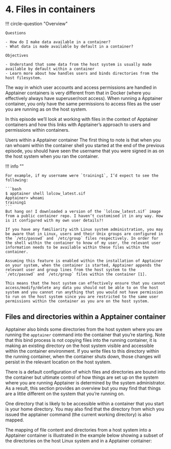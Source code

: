 # 4. Files in containers

!!! circle-question "Overview"

    Questions

    - How do I make data available in a container?
    - What data is made available by default in a container?

    Objectives

    - Understand that some data from the host system is usually made available by default within a container
    - Learn more about how handles users and binds directories from the host filesystem.


The way in which user accounts and access permissions are handled in Apptainer containers is very different from that in Docker (where you effectively always have superuser/root access). When running a Apptainer container, you only have the same permissions to access files as the user you are running as on the host system.

In this episode we’ll look at working with files in the context of Apptainer containers and how this links with Apptainer’s approach to users and permissions within containers.


Users within a Apptainer container
The first thing to note is that when you ran whoami within the container shell you started at the end of the previous episode, you should have seen the username that you were signed in as on the host system when you ran the container.

!!! info ""

    For example, if my username were `training1`, I’d expect to see the following:

    ```bash
    $ apptainer shell lolcow_latest.sif
    Apptainer> whoami
    training1
    ```
    But hang on! I downloaded a version of the `lolcow_latest.sif` image from a public container repo. I haven’t customised it in any way. How is it configured with my own user details?!

    If you have any familiarity with Linux system administration, you may be aware that in Linux, users and their Unix groups are configured in the `/etc/passwd` and `/etc/group` files respectively. In order for the shell within the container to know of my user, the relevant user information needs to be available within these files within the container.

    Assuming this feature is enabled within the installation of Apptainer on your system, when the container is started, Apptainer appends the relevant user and group lines from the host system to the `/etc/passwd` and `/etc/group` files within the container [1].

    This means that the host system can effectively ensure that you cannot access/modify/delete any data you should not be able to on the host system and you cannot run anything that you would not have permission to run on the host system since you are restricted to the same user permissions within the container as you are on the host system.


## Files and directories within a Apptainer container
Apptainer also binds some directories from the host system where you are running the `apptainer` command into the container that you’re starting. Note that this bind process is not copying files into the running container, it is making an existing directory on the host system visible and accessible within the container environment. If you write files to this directory within the running container, when the container shuts down, those changes will persist in the relevant location on the host system.

There is a default configuration of which files and directories are bound into the container but ultimate control of how things are set up on the system where you are running Apptainer is determined by the system administrator. As a result, this section provides an overview but you may find that things are a little different on the system that you’re running on.

One directory that is likely to be accessible within a container that you start is your home directory. You may also find that the directory from which you issued the apptainer command (the current working directory) is also mapped.

The mapping of file content and directories from a host system into a Apptainer container is illustrated in the example below showing a subset of the directories on the host Linux system and in a Apptainer container: